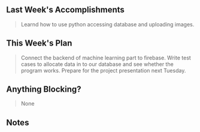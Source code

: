 ## Last Week's Accomplishments

> Learnd how to use python accessing database and uploading images.

## This Week's Plan

> Connect the backend of machine learning part to firebase.
> Write test cases to allocate data in to our database and see whether the program works.
> Prepare for the project presentation next Tuesday.

## Anything Blocking?

> None

## Notes